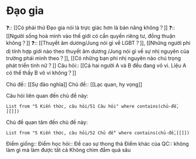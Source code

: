 # Đạo gia
❓:: [[Có phải thứ Đạo gia nói là trực giác hơn là bản năng không？]]
❓:: [[Người sống hoà mình vào thế giới có cần quyền riêng tư, đồng thuận không？]]
❓:: [[Thuyết âm dương/Jung nói gì về LGBT？]], [[Những người phi dị tính hợp giới nào theo thuyết âm dương /Jung nói gì về sự nhị nguyên của trường phái mình theo？]], [[Có những bạn phi nhị nguyên nào chú trọng phát triển tính nữ？]]
Câu hỏi:: [[Cả hai người A và B đều đang vô vi. Liệu A có thể thấy B vô vi không？]]

Chủ đề:: [[Sự đảo nghĩa]]
Chủ đề:: [[Lạc quan, hy vọng]]

Câu hỏi liên quan đến chủ đề này:
```dataview
List from "5 Kiến thức, câu hỏi/51 Câu hỏi" where contains(chủ-đề,[[]]) 
```

Chủ đề quan tâm đến chủ đề này:
```dataview
List from "5 Kiến thức, câu hỏi/52 Chủ đề" where contains(chủ-đề,[[]]) 
```

Điểm giống::
Điểm học hỏi:: Đề cao sự thong thả
Điểm khác của QC:: không làm gì mà làm được tất cả Không chìm đắm quá sâu
